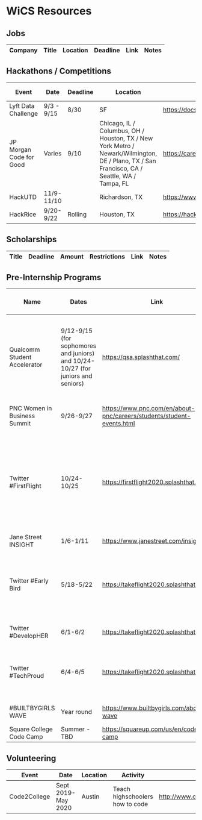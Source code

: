 # WiCS Resources
## Jobs
| Company | Title | Location | Deadline | Link  | Notes |
|---|---|---|---|---|---|


## Hackathons / Competitions
| Event | Date | Deadline | Location | Link  | Travel Reimbursements  | Notes |
|---|---|---|---|---|---|---|
| Lyft Data Challenge | 9/3 - 9/15 | 8/30 | SF| https://docs.google.com/document/d/1lrCr1d9DPKukdpsLshmDiVGuzgRkpAi9vmHevZGNchk/edit |  | |
| JP Morgan Code for Good | Varies | 9/10 | Chicago, IL / Columbus, OH / Houston, TX / New York Metro / Newark/Wilmington, DE / Plano, TX / San Francisco, CA / Seattle, WA / Tampa, FL| https://careers.jpmorgan.com/us/en/students/programs/code-for-good | Yes | Can lead to internships and full time |
| HackUTD |	11/9-11/10	|	| Richardson, TX	| https://www.hackutd.co/	| Yes | |
| HackRice |	9/20-9/22 |	Rolling |	Houston, TX	| https://hack.rice.edu/	| Yes | |


## Scholarships
| Title | Deadline | Amount | Restrictions | Link  | Notes |
|---|---|---|---|---|---|


## Pre-Internship Programs
|Name |	Dates	| Link	| Open yet?	| Deadline	| All expenses paid?|	Notes|
|---|---|---|---|---|---|---|
|Qualcomm Student Accelerator |	9/12-9/15 (for sophomores and juniors) and 10/24-10/27 (for juniors and seniors) |	https://qsa.splashthat.com/ |	Yes	| 8/18 for September. 9/22 for October. |	Yes	 | All selected candidates will be able to interview for a 2020 SWE internship/full-time. Must apply through Jumpstart. Not women specific. |
|PNC Women in Business Summit |	9/26-9/27 |	https://www.pnc.com/en/about-pnc/careers/students/student-events.html	| Yes	| 9/6	 | Yes |	Business or Technology major with 3.0 GPA or higher. |
|Twitter #FirstFlight	| 10/24-10/25 |	https://firstflight2020.splashthat.com/	| Yes |	9/24	| Yes	| For current third year students who identify as black, Hispanic/Latinx and/or Native American. All candidates will interview for internships. Not women specific. |
|Jane Street INSIGHT |	1/6-1/11 |	https://www.janestreet.com/insight/ |	Yes |	10/20 |	Yes | |
|Twitter #Early Bird |	5/18-5/22	| https://takeflight2020.splashthat.com/ | Yes	| 4/5	| Yes |	For first year CS students who identify as black, Hispanic/Latinx and/or Native American. Not women specific. |
|Twitter #DevelopHER	| 6/1-6/2	| https://takeflight2020.splashthat.com/	| Yes	 | 4/5 |	Yes	 | For second year CS/CE students |
|Twitter #TechProud	 | 6/4-6/5	| https://takeflight2020.splashthat.com/ |	Yes	 | 4/5 | Yes	| For second year CS students who identify as LGBTQIA. Not women specific. | 
|#BUILTBYGIRLS WAVE	|Year round |	https://www.builtbygirls.com/about-wave |	Yes	| Rolling	 | No expense needed	 | Remote mentorship program.|
| Square College Code Camp |	Summer - TBD	| https://squareup.com/us/en/code-camp |	No	| TBD	| Yes | |

## Volunteering
| Event | Date | Location | Activity | Link  | Notes |
|---|---|---|---|---|---|
|Code2College |	Sept 2019-May 2020 |	Austin |	Teach highschoolers how to code |	http://www.code2college.org/ | |
